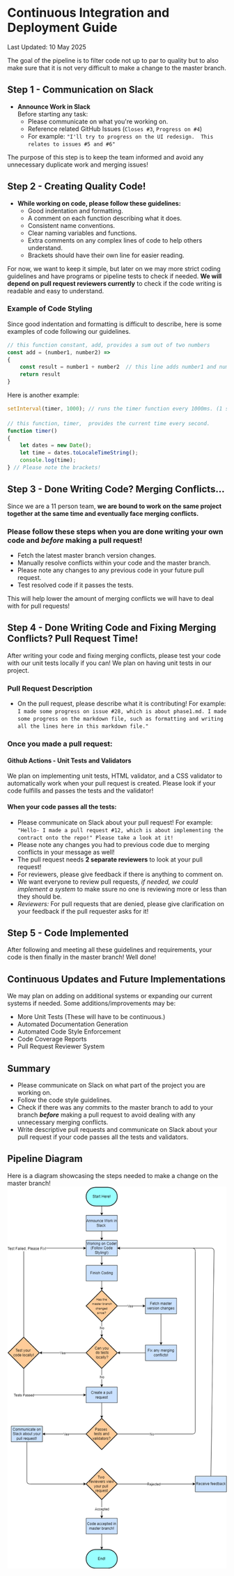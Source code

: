 
# Continuous Integration and Deployment Guide

Last Updated: 10 May 2025  

The goal of the pipeline is to filter code not up to par to quality but to also make sure that it is not very difficult to make a change to the master branch.

## Step 1 - Communication on Slack
- **Announce Work in Slack**  
    Before starting any task:
    - Please communicate on what you're working on.
  - Reference related GitHub Issues (`Closes #3`, `Progress on #4`)
  - For example:
    `"I'll try to progress on the UI redesign.  This relates to issues #5 and #6"`  

The purpose of this step is to keep the team informed and avoid any unnecessary duplicate work and merging issues!

## Step 2 - Creating Quality Code!  

- **While working on code, please follow these guidelines:**  
    - Good indentation and formatting.
    - A comment on each function describing what it does.
    - Consistent name conventions.
    - Clear naming variables and functions.
    - Extra comments on any complex lines of code to help others understand.
    - Brackets should have their own line for easier reading.

For now, we want to keep it simple, but later on we may more strict coding guidelines and have programs or pipeline tests to check if needed. **We will depend on pull request reviewers currently** to check if the code writing is readable and easy to understand.

### Example of Code Styling
Since good indentation and formatting is difficult to describe, here is some examples of code following our guidelines.

``` JavaScript
// this function constant, add, provides a sum out of two numbers
const add = (number1, number2) => 
{
    const result = number1 + number2  // this line adds number1 and number2 to make the sum
    return result
}
```

Here is another example:
``` JavaScript
setInterval(timer, 1000); // runs the timer function every 1000ms. (1 second)

// this function, timer,  provides the current time every second.
function timer() 
{
    let dates = new Date();
    let time = dates.toLocaleTimeString(); 
    console.log(time);
} // Please note the brackets!  
```

## Step 3 - Done Writing Code? Merging Conflicts...  

Since we are a 11 person team, **we are bound to work on the same project together at the same time and eventually face merging conflicts.**

### Please follow these steps when you are done writing your own code and ***before*** making a pull request!

- Fetch the latest master branch version changes.
- Manually resolve conflicts within your code and the master branch.
- Please note any changes to any previous code in your future pull request.
- Test resolved code if it passes the tests.

This will help lower the amount of merging conflicts we will have to deal with for pull requests!

## Step 4 - Done Writing Code and Fixing Merging Conflicts? Pull Request Time!  

After writing your code and fixing merging conflicts, please test your code with our unit tests locally if you can! We plan on having unit tests in our project. 

### Pull Request Description
- On the pull request, please describe what it is contributing! For example: `I made some progress on issue #28, which is about phase1.md. I made some progress on the markdown file, such as formatting and writing all the lines here in this markdown file."`

### Once you made a pull request:

#### Github Actions - Unit Tests and Validators
We plan on implementing unit tests, HTML validator, and a CSS validator to automatically work when your pull request is created. Please look if your code fulfills and passes the tests and the validator!

#### When your code passes all the tests:

- Please communicate on Slack about your pull request! For example: `"Hello- I made a pull request #12, which is about implementing the contract onto the repo!" Please take a look at it!`
- Please note any changes you had to previous code due to merging conflicts in your message as well!
- The pull request needs **2 separate reviewers** to look at your pull request! 
- For reviewers, please give feedback if there is anything to comment on. 
- We want everyone to review pull requests, *if needed, we could implement a system* to make ssure no one is reviewing more or less than they should be.  
- *Reviewers:* For pull requests that are denied, please give clarification on your feedback if the pull requester asks for it!  

## Step 5 - Code Implemented
After following and meeting all these guidelines and requirements, your code is then finally in the master branch! Well done! 

## Continuous Updates and Future Implementations 
We may plan on adding on additional systems or expanding our current systems if needed. Some additions/improvements may be:
- More Unit Tests (These will have to be continuous.)
- Automated Documentation Generation
- Automated Code Style Enforcement
- Code Coverage Reports
- Pull Request Reviewer System

## Summary 
- Please communicate on Slack on what part of the project you are working on.  
- Follow the code style guidelines.  
- Check if there was any commits to the master branch to add to your branch ***before*** making a pull request to avoid dealing with any unnecessary merging conflicts. 
- Write descriptive pull requests and communicate on Slack about your pull request if your code passes all the tests and validators.  

## Pipeline Diagram
Here is a diagram showcasing the steps needed to make a change on the master branch!  
![Diagram](phase1.drawio.png)


